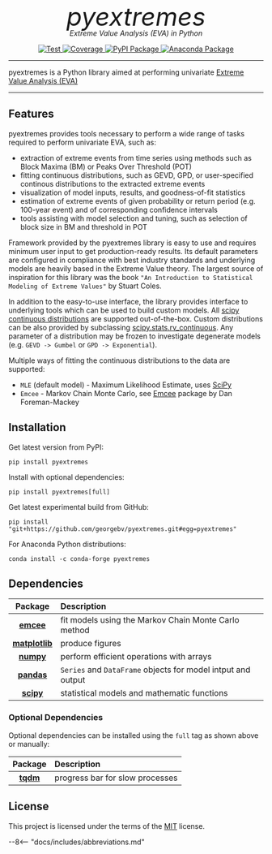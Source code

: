 <p align="center" style="font-size:50px; margin:-20px 10px -20px 10px">
    <em>pyextremes</em>
</p>
<p align="center">
    <em>Extreme Value Analysis (EVA) in Python</em>
</p>
<p align="center">
<a href="https://github.com/georgebv/pyextremes/actions/workflows/test.yml" target="_blank">
    <img src="https://github.com/georgebv/pyextremes/actions/workflows/test.yml/badge.svg?event=pull_request" alt="Test">
</a>
<a href="https://codecov.io/gh/georgebv/pyextremes" target="_blank">
    <img src="https://codecov.io/gh/georgebv/pyextremes/branch/master/graph/badge.svg" alt="Coverage">
</a>
<a href="https://pypi.org/project/pyextremes" target="_blank">
    <img src="https://badge.fury.io/py/pyextremes.svg" alt="PyPI Package">
</a>
<a href="https://anaconda.org/conda-forge/pyextremes" target="_blank">
    <img src="https://img.shields.io/conda/vn/conda-forge/pyextremes.svg" alt="Anaconda Package">
</a>
</p>

---

pyextremes is a Python library aimed at performing univariate
[Extreme Value Analysis (EVA)](https://en.wikipedia.org/wiki/Extreme_value_theory)

---

## Features

pyextremes provides tools necessary to perform a wide range of tasks required to
perform univariate EVA, such as:

- extraction of extreme events from time series using methods such as
  Block Maxima (BM) or Peaks Over Threshold (POT)
- fitting continuous distributions, such as GEVD, GPD, or user-specified
  continous distributions to the extracted extreme events
- visualization of model inputs, results, and goodness-of-fit statistics
- estimation of extreme events of given probability or return period
  (e.g. 100-year event) and of corresponding confidence intervals
- tools assisting with model selection and tuning, such as selection of
  block size in BM and threshold in POT

Framework provided by the pyextremes library is easy to use and requires
minimum user input to get production-ready results.
Its default parameters are configured in compliance with best industry standards
and underlying models are heavily based in the Extreme Value theory.
The largest source of inspiration for this library was the book
`"An Introduction to Statistical Modeling of Extreme Values"` by Stuart Coles.

In addition to the easy-to-use interface, the library provides interface to
underlying tools which can be used to build custom models.
All [scipy continuous distributions](https://docs.scipy.org/doc/scipy/reference/stats.html#continuous-distributions)
are supported out-of-the-box.
Custom distributions can be also provided by subclassing
[scipy.stats.rv_continuous](https://docs.scipy.org/doc/scipy/reference/generated/scipy.stats.rv_continuous.html).
Any parameter of a distribution may be frozen to investigate degenerate models
(e.g. `GEVD -> Gumbel` or `GPD -> Exponential`).

Multiple ways of fitting the continuous distributions to the data are supported:

- `MLE` (default model) - Maximum Likelihood Estimate, uses [SciPy](https://www.scipy.org)
- `Emcee` - Markov Chain Monte Carlo, see [Emcee](https://emcee.readthedocs.io/en/stable/)
  package by Dan Foreman-Mackey

## Installation

Get latest version from PyPI:

```shell
pip install pyextremes
```

Install with optional dependencies:

```shell
pip install pyextremes[full]
```

Get latest experimental build from GitHub:

```shell
pip install "git+https://github.com/georgebv/pyextremes.git#egg=pyextremes"
```

For Anaconda Python distributions:

```shell
conda install -c conda-forge pyextremes
```

## Dependencies

|                  Package                   | Description                                                  |
| :----------------------------------------: | :----------------------------------------------------------- |
| [**emcee**](https://emcee.readthedocs.io/) | fit models using the Markov Chain Monte Carlo method         |
| [**matplotlib**](https://matplotlib.org/)  | produce figures                                              |
|      [**numpy**](https://numpy.org/)       | perform efficient operations with arrays                     |
|  [**pandas**](https://pandas.pydata.org/)  | `Series` and `DataFrame` objects for model intput and output |
|    [**scipy**](https://www.scipy.org/)     | statistical models and mathematic functions                  |

### Optional Dependencies

Optional dependencies can be installed using the `full` tag as shown above or manually:

|                 Package                  | Description                     |
| :--------------------------------------: | :------------------------------ |
| [**tqdm**](https://github.com/tqdm/tqdm) | progress bar for slow processes |

## License

This project is licensed under the terms of the
[MIT](https://opensource.org/licenses/MIT) license.

--8<-- "docs/includes/abbreviations.md"
